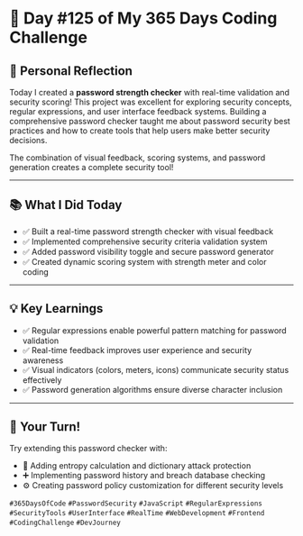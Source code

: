 # 🎯 Day #125 of My 365 Days Coding Challenge

## 💭 Personal Reflection

Today I created a **password strength checker** with real-time validation and security scoring! This project was excellent for exploring security concepts, regular expressions, and user interface feedback systems. Building a comprehensive password checker taught me about password security best practices and how to create tools that help users make better security decisions.

The combination of visual feedback, scoring systems, and password generation creates a complete security tool!

---

## 📚 What I Did Today

* ✅ Built a real-time password strength checker with visual feedback  
* ✅ Implemented comprehensive security criteria validation system  
* ✅ Added password visibility toggle and secure password generator  
* ✅ Created dynamic scoring system with strength meter and color coding  

---

## 💡 Key Learnings

* ✅ Regular expressions enable powerful pattern matching for password validation  
* ✅ Real-time feedback improves user experience and security awareness  
* ✅ Visual indicators (colors, meters, icons) communicate security status effectively  
* ✅ Password generation algorithms ensure diverse character inclusion  

---

## 🚀 Your Turn!

Try extending this password checker with:

* 🧩 Adding entropy calculation and dictionary attack protection  
* ➕ Implementing password history and breach database checking  
* ⚙️ Creating password policy customization for different security levels  

`#365DaysOfCode` `#PasswordSecurity` `#JavaScript` `#RegularExpressions` `#SecurityTools` `#UserInterface` `#RealTime` `#WebDevelopment` `#Frontend` `#CodingChallenge` `#DevJourney`